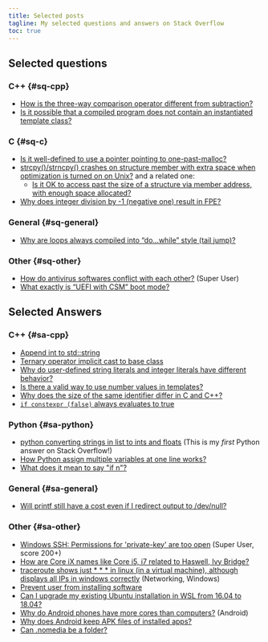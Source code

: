 ```yaml
---
title: Selected posts
tagline: My selected questions and answers on Stack Overflow
toc: true
---
```


## Selected questions

### C++ {#sq-cpp}

- [How is the three-way comparison operator different from subtraction?](https://stackoverflow.com/q/48042955/5958455)
- [Is it possible that a compiled program does not contain an instantiated template class?](https://stackoverflow.com/q/48032907/5958455)

### C {#sq-c}

- [Is it well-defined to use a pointer pointing to one-past-malloc?](https://stackoverflow.com/q/47900466/5958455)
- [strcpy()/strncpy() crashes on structure member with extra space when optimization is turned on on Unix?](https://stackoverflow.com/q/47220212/5958455) and a related one:
  - [Is it OK to access past the size of a structure via member address, with enough space allocated?](https://stackoverflow.com/q/47224138)
- [Why does integer division by -1 (negative one) result in FPE?](https://stackoverflow.com/q/46378104/5958455)

### General {#sq-general}

- [Why are loops always compiled into “do…while” style (tail jump)?](https://stackoverflow.com/q/47783926/5958455)

### Other {#sq-other}

- [How do antivirus softwares conflict with each other?](https://superuser.com/q/1274329/688600) (Super User)
- [What exactly is “UEFI with CSM” boot mode?](https://superuser.com/q/1284392/688600)


## Selected Answers

### C++ {#sa-cpp}

- [Append int to std::string](https://stackoverflow.com/a/45505795/5958455)
- [Ternary operator implicit cast to base class](https://stackoverflow.com/a/49240226/5958455)
- [Why do user-defined string literals and integer literals have different behavior?](https://stackoverflow.com/a/47467463/5958455)
- [Is there a valid way to use number values in templates?](https://stackoverflow.com/a/52360062/5958455)
- [Why does the size of the same identifier differ in C and C++?](https://stackoverflow.com/a/47347568/5958455)
- [`if constexpr (false)` always evaluates to true](https://stackoverflow.com/a/55922184/5958455)

### Python {#sa-python}

- [python converting strings in list to ints and floats](https://stackoverflow.com/a/48441455/5958455) (This is my *first* Python answer on Stack Overflow!)
- [How Python assign multiple variables at one line works?](https://stackoverflow.com/a/52143588/5958455)
- [What does it mean to say "if n"?](https://stackoverflow.com/a/53920456/5958455)

### General {#sa-general}

- [Will printf still have a cost even if I redirect output to /dev/null?](https://stackoverflow.com/a/54196303/5958455)

### Other {#sa-other}

- [Windows SSH: Permissions for 'private-key' are too open](https://superuser.com/a/1296046/688600) (Super User, score 200+)
- [How are Core iX names like Core i5, i7 related to Haswell, Ivy Bridge?](https://superuser.com/a/1434948/688600)
- [traceroute shows just \* \* \* in linux (in a virtual machine), although displays all IPs in windows correctly](https://superuser.com/a/1623001/688600) (Networking, Windows)
- [Prevent user from installing software](https://superuser.com/a/1279935/688600)
- [Can I upgrade my existing Ubuntu installation in WSL from 16.04 to 18.04?](https://superuser.com/a/1317981/688600)
- [Why do Android phones have more cores than computers?](https://android.stackexchange.com/a/176503/205764) (Android)
- [Why does Android keep APK files of installed apps?](https://android.stackexchange.com/a/174444/205764)
- [Can .nomedia be a folder?](https://android.stackexchange.com/a/205247/205764)

